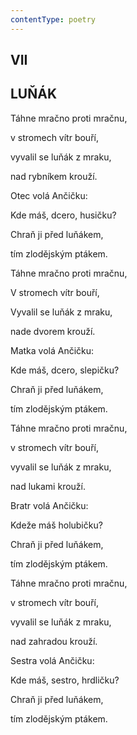 ```yaml
---
contentType: poetry
---
```


<section>

## VII  

## LUŇÁK

Táhne mračno proti mračnu,  

v stromech vítr bouří,

vyvalil se luňák z mraku,

nad rybníkem krouží.

Otec volá Ančičku:

Kde máš, dcero, husičku?

Chraň ji před luňákem,

tím zlodějským ptákem.

Táhne mračno proti mračnu,

V stromech vítr bouří,

Vyvalil se luňák z mraku,

nade dvorem krouží.

Matka volá Ančičku:

Kde máš, dcero, slepičku?

Chraň ji před luňákem,

tím zlodějským ptákem.

Táhne mračno proti mračnu,

v stromech vítr bouří,

vyvalil se luňák z mraku,

nad lukami krouží.

Bratr volá Ančičku:

Kdeže máš holubičku?

Chraň ji před luňákem,

tím zlodějským ptákem.

Táhne mračno proti mračnu,

v stromech vítr bouří,

vyvalil se luňák z mraku,

nad zahradou krouží.

Sestra volá Ančičku:

Kde máš, sestro, hrdličku?

Chraň ji před luňákem,

tím zlodějským ptákem.

</section>
